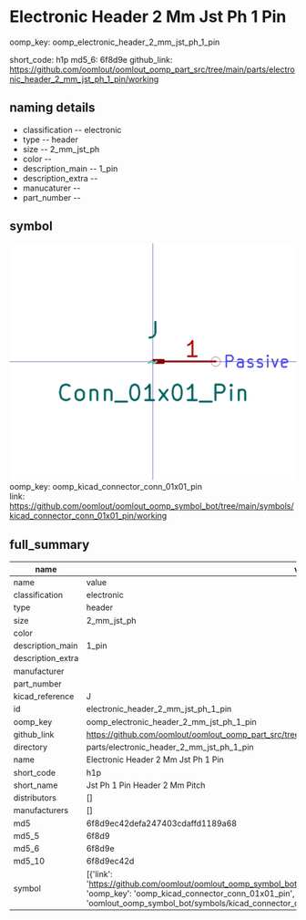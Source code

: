 # Electronic Header 2 Mm Jst Ph 1 Pin
oomp_key: oomp_electronic_header_2_mm_jst_ph_1_pin 


short_code: h1p
md5_6: 6f8d9e
github_link: https://github.com/oomlout/oomlout_oomp_part_src/tree/main/parts/electronic_header_2_mm_jst_ph_1_pin/working
## naming details
* classification -- electronic
* type -- header
* size -- 2_mm_jst_ph
* color -- 
* description_main -- 1_pin
* description_extra -- 
* manucaturer -- 
* part_number -- 



## symbol

![](symbol/0/working/working_600.png)  
oomp_key: oomp_kicad_connector_conn_01x01_pin  
link: https://github.com/oomlout/oomlout_oomp_symbol_bot/tree/main/symbols/kicad_connector_conn_01x01_pin/working  


## full_summary
| name | value | 
| --- | --- | 
| name | value | 
| classification | electronic | 
| type | header | 
| size | 2_mm_jst_ph | 
| color |  | 
| description_main | 1_pin | 
| description_extra |  | 
| manufacturer |  | 
| part_number |  | 
| kicad_reference | J | 
| id | electronic_header_2_mm_jst_ph_1_pin | 
| oomp_key | oomp_electronic_header_2_mm_jst_ph_1_pin | 
| github_link | https://github.com/oomlout/oomlout_oomp_part_src/tree/main/parts/electronic_header_2_mm_jst_ph_1_pin/working | 
| directory | parts/electronic_header_2_mm_jst_ph_1_pin | 
| name | Electronic Header 2 Mm Jst Ph 1 Pin | 
| short_code | h1p | 
| short_name | Jst Ph 1 Pin Header 2 Mm Pitch | 
| distributors | [] | 
| manufacturers | [] | 
| md5 | 6f8d9ec42defa247403cdaffd1189a68 | 
| md5_5 | 6f8d9 | 
| md5_6 | 6f8d9e | 
| md5_10 | 6f8d9ec42d | 
| symbol | [{'link': 'https://github.com/oomlout/oomlout_oomp_symbol_bot/tree/main/symbols/kicad_connector_conn_01x01_pin', 'oomp_key': 'oomp_kicad_connector_conn_01x01_pin', 'directory': 'oomlout_oomp_symbol_bot/symbols/kicad_connector_conn_01x01_pin//working/working.kicad_sym'}] | 

